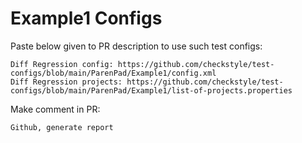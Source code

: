 # Example1 Configs
Paste below given to PR description to use such test configs:
```
Diff Regression config: https://github.com/checkstyle/test-configs/blob/main/ParenPad/Example1/config.xml
Diff Regression projects: https://github.com/checkstyle/test-configs/blob/main/ParenPad/Example1/list-of-projects.properties
```
Make comment in PR:
```
Github, generate report
```
